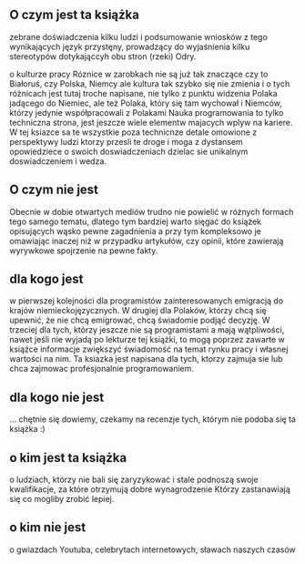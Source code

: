 ## O czym jest ta książka 

zebrane doświadczenia kilku ludzi i podsumowanie wniosków z tego wynikających
język przystęny, prowadzący do wyjaśnienia kilku stereotypów dotykająccyh obu stron (rzeki) Odry.

o kulturze pracy
Róznice w zarobkach nie są już tak znaczące czy to Białoruś, czy Polska, Niemcy
ale kultura tak szybko się nie zmienia i o tych różnicach jest tutaj troche napisane, nie tylko z punktu widzenia
Polaka jadącego do Niemiec, ale też Polaka, który się tam wychował i Niemców, którzy jedynie współpracowali z Polakami
Nauka programowania to tylko techniczna strona, jest jeszcze wiele elementw majacych wplyw na kariere.
W tej ksiazce sa te wszystkie poza technicnze detale omowione z perspektywy ludzi ktorzy przesli te droge i moga z dystansem opowiedziece o swoich doswiadczeniach dzielac sie unikalnym doswiadczeniem i wedza.
  
## O czym nie jest

Obecnie w dobie otwartych mediów trudno nie powielić w różnych formach tego samego tematu,
dlatego tym bardziej warto sięgać do książek opisujących wąsko pewne zagadnienia a przy tym kompleksowo je omawiając
inaczej niż w przypadku artykułów, czy opinii, które zawierają wyrywkowe spojrzenie na pewne fakty.



## dla kogo jest

w pierwszej kolejności dla programistów zainteresowanych emigracją do krajów niemieckojęzycznych.
W drugiej dla Polaków, którzy chcą się upewnić, że nie chcą emigrować, chcą świadomie podjąć decyzję.
W trzeciej dla tych, którzy jeszcze nie są programistami a mają wątpliwości, nawet jeśli nie wyjadą po lekturze tej książki, to
mogą poprzez zawarte w książce informacje zwiększyć świadomość na temat rynku pracy i własnej wartości na nim.
Ta ksiazka jest napisana dla tych, ktorzy zajmuja sie lub chca zajmowac profesjonalnie programowaniem.

## dla kogo nie jest
... chętnie się dowiemy, czekamy na recenzje tych, którym nie podoba się ta książka :)


## o kim jest ta książka
o ludziach, którzy nie bali się zaryzykować i stale podnoszą swoje kwalifikacje, za które otrzymują dobre wynagrodzenie
Którzy zastanawiają się co mogliby zrobić lepiej.


## o kim nie jest

o gwiazdach Youtuba, celebrytach internetowych, sławach naszych czasów
